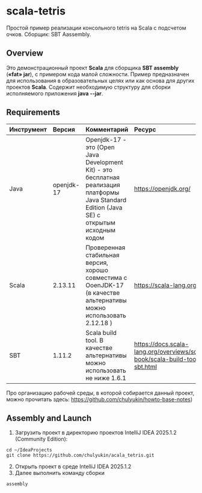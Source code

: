 # scala-tetris
Простой пример реализации консольного tetris на Scala с подсчетом очков. Cборщик: SBT Aassembly.  

## Overview
Это демонстрационный проект **Scala** для сборщика **SBT assembly** (**«fat» jar**),
с примером кода малой сложности. Пример предназначен для использования в образовательных целях
или как основа для других проектов **Scala**. Содержит необходимую структуру для сборки исполняемого приложения **java --jar**.

## Requirements
| Инструмент    |Версия|Комментарий|Ресурс|
|:--------------|:-|:-|:-|
| Java          |openjdk-17|Openjdk-17 - это (Open Java Development Kit) - это бесплатная реализация платформы Java Standard Edition (Java SE) с открытым исходным кодом |https://openjdk.org/|
| Scala         |2.13.11|Проверенная стабильная версия, хорошо совместима с OoenJDK-17 (в качестве альтернативы можно использовать 2.12.18 )|https://scala-lang.org/|
| SBT           |1.11.2| Scala build tool. В качестве альтернативы можно использовать не ниже 1.6.1|https://docs.scala-lang.org/overviews/scala-book/scala-build-tool-sbt.html|  

Про организацию рабочей среды, в которой собирается данный проект, можно прочитать здесь: https://github.com/chulyukin/howto-base-notes)

## Assembly and Launch
1) Загрузить проект в директорию проектов IntelliJ IDEA 2025.1.2 (Community Edition):
```console
cd ~/IdeaProjects
git clone https://github.com/chulyukin/acala_tetris.git
```
2) Открыть проект в среде IntelliJ IDEA 2025.1.2
3) Далее выполнить команду сборки
```console
assembly
```
